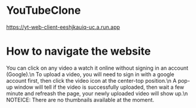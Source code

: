 # YouTubeClone
https://yt-web-client-eeshjkauiq-uc.a.run.app

# How to navigate the website
You can click on any video a watch it online without signing in an account (Google).\n
To upload a video, you will need to sign in with a google account first, then click the video icon at the center-top position.\n
A pop-up window will tell if the video is successfully uploaded, then wait a few minute and refreash the page, your newly uploaded video will show up.\n
NOTEICE: There are no thumbnails available at the moment.
